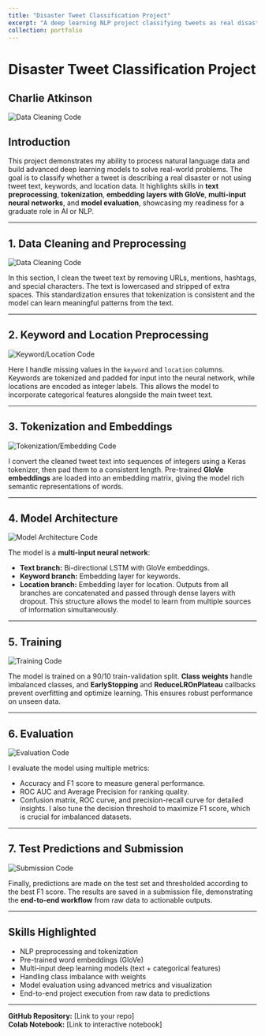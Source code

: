 ```yaml
---
title: "Disaster Tweet Classification Project"
excerpt: "A deep learning NLP project classifying tweets as real disasters or not. <br/><img src='/images/data_cleaning.png' width='500'/>"
collection: portfolio
---
```


# Disaster Tweet Classification Project

## Charlie Atkinson

![Data Cleaning Code](https://raw.githubusercontent.com/CharlieAtkinson/CharlieAtkinson.github.io/master/images/data_cleaning.png)

## Introduction

This project demonstrates my ability to process natural language data and build advanced deep learning models to solve real-world problems. The goal is to classify whether a tweet is describing a real disaster or not using tweet text, keywords, and location data. It highlights skills in **text preprocessing**, **tokenization**, **embedding layers with GloVe**, **multi-input neural networks**, and **model evaluation**, showcasing my readiness for a graduate role in AI or NLP.

---

## 1. Data Cleaning and Preprocessing

![Data Cleaning Code](https://raw.githubusercontent.com/CharlieAtkinson/CharlieAtkinson.github.io/master/images/data_cleaning.png)

In this section, I clean the tweet text by removing URLs, mentions, hashtags, and special characters. The text is lowercased and stripped of extra spaces. This standardization ensures that tokenization is consistent and the model can learn meaningful patterns from the text.

---

## 2. Keyword and Location Preprocessing

![Keyword/Location Code](https://raw.githubusercontent.com/CharlieAtkinson/CharlieAtkinson.github.io/master/images/keyword_location.png)

Here I handle missing values in the `keyword` and `location` columns. Keywords are tokenized and padded for input into the neural network, while locations are encoded as integer labels. This allows the model to incorporate categorical features alongside the main tweet text.

---

## 3. Tokenization and Embeddings

![Tokenization/Embedding Code](https://raw.githubusercontent.com/CharlieAtkinson/CharlieAtkinson.github.io/master/images/tokenization_embedding.png)

I convert the cleaned tweet text into sequences of integers using a Keras tokenizer, then pad them to a consistent length. Pre-trained **GloVe embeddings** are loaded into an embedding matrix, giving the model rich semantic representations of words.

---

## 4. Model Architecture

![Model Architecture Code](https://raw.githubusercontent.com/CharlieAtkinson/CharlieAtkinson.github.io/master/images/model_architecture.png)

The model is a **multi-input neural network**:
- **Text branch:** Bi-directional LSTM with GloVe embeddings.
- **Keyword branch:** Embedding layer for keywords.
- **Location branch:** Embedding layer for location.
Outputs from all branches are concatenated and passed through dense layers with dropout. This structure allows the model to learn from multiple sources of information simultaneously.

---

## 5. Training

![Training Code](https://raw.githubusercontent.com/CharlieAtkinson/CharlieAtkinson.github.io/master/images/training.png)

The model is trained on a 90/10 train-validation split. **Class weights** handle imbalanced classes, and **EarlyStopping** and **ReduceLROnPlateau** callbacks prevent overfitting and optimize learning. This ensures robust performance on unseen data.

---

## 6. Evaluation

![Evaluation Code](https://raw.githubusercontent.com/CharlieAtkinson/CharlieAtkinson.github.io/master/images/evaluation.png)

I evaluate the model using multiple metrics:
- Accuracy and F1 score to measure general performance.
- ROC AUC and Average Precision for ranking quality.
- Confusion matrix, ROC curve, and precision-recall curve for detailed insights.
I also tune the decision threshold to maximize F1 score, which is crucial for imbalanced datasets.

---

## 7. Test Predictions and Submission

![Submission Code](https://raw.githubusercontent.com/CharlieAtkinson/CharlieAtkinson.github.io/master/images/submission.png)

Finally, predictions are made on the test set and thresholded according to the best F1 score. The results are saved in a submission file, demonstrating the **end-to-end workflow** from raw data to actionable outputs.

---

## Skills Highlighted
- NLP preprocessing and tokenization
- Pre-trained word embeddings (GloVe)
- Multi-input deep learning models (text + categorical features)
- Handling class imbalance with weights
- Model evaluation using advanced metrics and visualization
- End-to-end project execution from raw data to predictions

---

**GitHub Repository:** [Link to your repo]  
**Colab Notebook:** [Link to interactive notebook]
